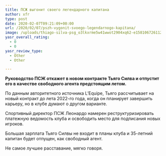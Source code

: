 ```yaml
---
title: ПСЖ выгонит своего легендарного капитана
author: xfr
type: post
date: 2020-02-07T09:21:09+00:00
url: /2020/02/07/pszh-vygonit-svoego-legendarnogo-kapitana/
image: /uploads/thiago-silva-psg_o3lkxrme5w41wwot2904xq62-e1581067261122.jpg
yasr_overall_rating:
  - 0
  - 0
yasr_review_type:
  - Other
  - Other

---
```

**Руководство ПСЖ откажет в новом контракте Тьяго Силва и отпустит его в качестве свободного агента предстоящим летом.**

По данным авторитетного источника L&#8217;Equipe, Тьяго рассчитывает на новый контракт до лета 2022-го года, когда он планирует завершить карьеру, но в клубе думают о другом варианте.

Спортивный директор ПСЖ Леонардо намерен реструктуризировать платежную ведомость клуба и освободить место для подписания новых игроков.

Большая зарплата Тьяго Силвы не входит в планы клуба и 35-летний капитан будет отпущен, как свободный агент.

Не самое лучшее расставание, мягко говоря.